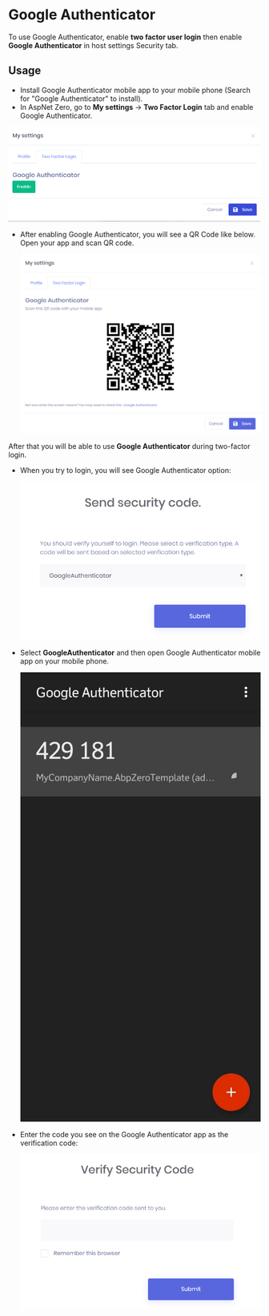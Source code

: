 # Google Authenticator

To use Google Authenticator, enable **two factor user login** then enable **Google Authenticator** in host settings Security tab.

## Usage

* Install Google Authenticator mobile app to your mobile phone (Search for "Google Authenticator" to install).
* In AspNet Zero, go to **My settings** -> **Two Factor Login** tab and enable Google Authenticator.

![mysettings-two-factor-login-1](images\mysettings-two-factor-login.png)



* After enabling Google Authenticator, you will see a QR Code like below. Open your app and scan QR code.

  ![mysettings-two-factor-login-1](images\mysettings-two-factor-login-qr.png)



After that you will be able to use **Google Authenticator** during two-factor login. 

* When you try to login, you will see Google Authenticator option:

  ![login-page-google-auth](images\login-page-google-auth.png)

* Select **GoogleAuthenticator** and then open Google Authenticator mobile app on your mobile phone. 

  ![google-auth-mobile-screenshot](images\google-auth-mobile-screenshot.jpeg)

* Enter the code you see on the Google Authenticator app as the verification code:

  ![google-auth-verify-security-code](images\google-auth-verify-security-code.png)

